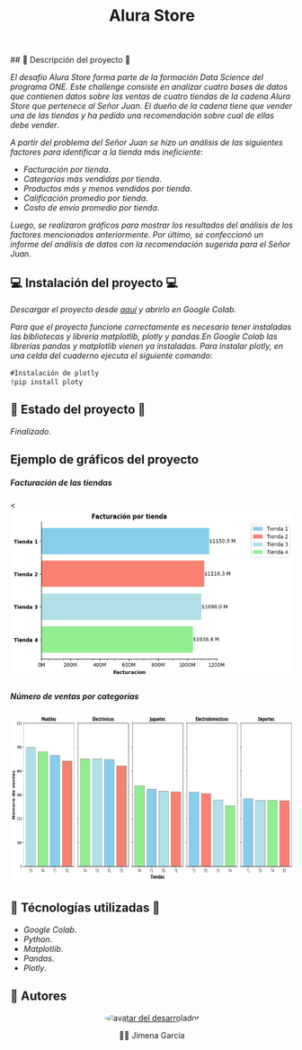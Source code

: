 <div align='center'>
    <h1 align='center' style="font-weight: bold;">Alura Store</h1>
    <br>
    <br>
</div>
## 🛫 Descripción del proyecto 🛫

_El desafío Alura Store forma parte de la formación Data Science del programa ONE. Este challenge consiste en analizar cuatro bases de datos que contienen datos 
sobre las ventas de cuatro tiendas de la cadena Alura Store que pertenece al Señor Juan. El dueño de la cadena tiene que vender una de las tiendas y ha pedido una recomendación sobre cual de ellas debe vender_. 

_A partir del problema del Señor Juan se hizo un análisis de las siguientes factores para identificar a la tienda más ineficiente_:
- _Facturación por tienda_.
- _Categorías más vendidas por tienda_.
- _Productos más y menos vendidos por tienda_.
- _Calificación promedio por tienda_.
- _Costo de envío promedio por tienda_.

_Luego, se realizaron gráficos para mostrar los resultados del análisis de los factores mencionados anteriormente_. _Por último, se confeccionó un informe 
del análisis de datos con la recomendación sugerida para el Señor Juan_.

## 💻 Instalación del proyecto 💻

_Descargar el proyecto desde <a href='https://github.com/JGarcia575/challenge_alura_store/archive/refs/heads/main.zip'>aquí</a> y abrirlo en Google Colab_.

_Para que el proyecto funcione correctamente es necesario tener instaladas las bibliotecas y librería matplotlib, plotly y pandas_._En Google Colab las librerías pandas y matplotlib vienen ya instaladas. Para instalar plotly, en una celda del cuaderno ejecuta el siguiente comando_:

```
#Instalación de plotly
!pip install ploty
```

## 🚧 Estado del proyecto 🚧

_Finalizado_.

## Ejemplo de gráficos del proyecto
<div aling='center'>
    <h5 style='font_style: italic;'>Facturación de las tiendas</h5><
    <img src='https://github.com/JGarcia575/challenge_alura_store/blob/main/assets/factuacion_tiendas.png' alt='gráfico de barras de facturación de las tiendas' height='300px'></img>
    <h5 style='font_style: italic;'>Número de ventas por categorías</h5>
    <img src='https://github.com/JGarcia575/challenge_alura_store/blob/main/assets/ventas_tiendas.png' alt='gráfico de barras de ventas de las categorías' height='300px'></img> 
<div>

## 🔨 Técnologías utilizadas 🔨
- _Google Colab_.
- _Python_.
- _Matplotlib_.
- _Pandas_.
-  _Plotly_.

## 👋 Autores

<div align='center'>
    <a href='https://github.com/JGarcia575' target='_black' > 
        <img src='https://avatars.githubusercontent.com/u/117136042?s=400&u=083db4dfa6af573f7b2be50d713b584ab6645c52&v=4" width=115><br><sub>The Lazy Cat</sub>' alt='avatar del desarrolador' height='150px' style="border-radius: 50%;"></img>
    </a>
    <p>👋👋 Jimena Garcia</p>   

</div> 




